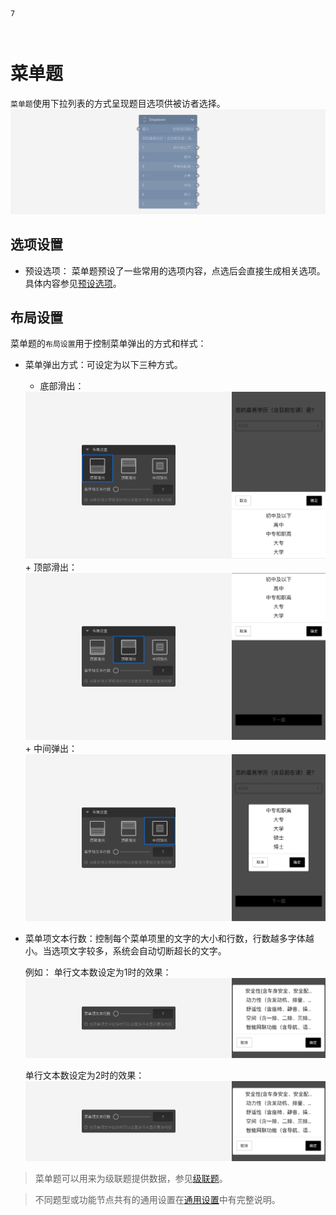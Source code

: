 ```index
7
```

```tag

```

```summary

```
# 菜单题

`菜单题`使用下拉列表的方式呈现题目选项供被访者选择。
<img src='../../assets/snapshots/nodes/dropdown/node.png'>

## 选项设置

+ 预设选项：
菜单题预设了一些常用的选项内容，点选后会直接生成相关选项。具体内容参见[预设选项](../../11nodeSettings/03optionSetting/05presetingOption.md)。

## 布局设置
菜单题的`布局设置`用于控制菜单弹出的方式和样式：

+ 菜单弹出方式：可设定为以下三种方式。
  + 底部滑出：
  <img src='../../assets/snapshots/nodes/dropdown/bottom.png'>
  + 顶部滑出：
  <img src='../../assets/snapshots/nodes/dropdown/top.png'>
  + 中间弹出：
  <img src='../../assets/snapshots/nodes/dropdown/center.png'>

+ 菜单项文本行数：控制每个菜单项里的文字的大小和行数，行数越多字体越小。当选项文字较多，系统会自动切断超长的文字。

  例如：
  单行文本数设定为1时的效果：
  <img src='../../assets/snapshots/nodes/dropdown/line-count-1.png'>

  单行文本数设定为2时的效果：
  <img src='../../assets/snapshots/nodes/dropdown/line-count-1.png'>

> 菜单题可以用来为级联题提供数据，参见[级联题](./08cascade.md)。

> 不同题型或功能节点共有的通用设置在[通用设置](../../11nodeSettings/concept.md)中有完整说明。